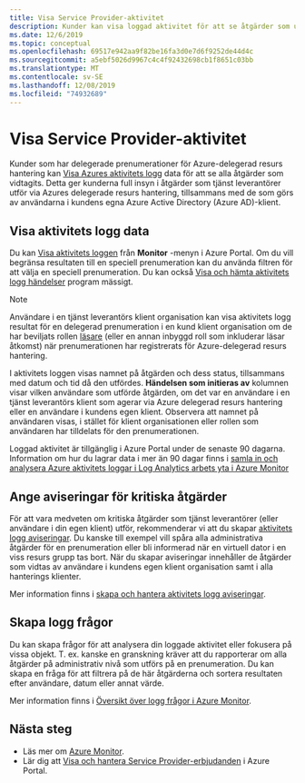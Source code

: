 ```yaml
---
title: Visa Service Provider-aktivitet
description: Kunder kan visa loggad aktivitet för att se åtgärder som utförs av tjänst leverantörer via Azure-delegerad resurs hantering.
ms.date: 12/6/2019
ms.topic: conceptual
ms.openlocfilehash: 69517e942aa9f82be16fa3d0e7d6f9252de44d4c
ms.sourcegitcommit: a5ebf5026d9967c4c4f92432698cb1f8651c03bb
ms.translationtype: MT
ms.contentlocale: sv-SE
ms.lasthandoff: 12/08/2019
ms.locfileid: "74932689"
---
```

# <a name="view-service-provider-activity"></a>Visa Service Provider-aktivitet

Kunder som har delegerade prenumerationer för Azure-delegerad resurs hantering kan [Visa Azures aktivitets logg](https://docs.microsoft.com/azure/azure-monitor/platform/activity-logs-overview) data för att se alla åtgärder som vidtagits. Detta ger kunderna full insyn i åtgärder som tjänst leverantörer utför via Azures delegerade resurs hantering, tillsammans med de som görs av användarna i kundens egna Azure Active Directory (Azure AD)-klient.

## <a name="view-activity-log-data"></a>Visa aktivitets logg data

Du kan [Visa aktivitets loggen](https://docs.microsoft.com/azure/azure-monitor/platform/activity-logs-overview#view-the-activity-log) från **Monitor** -menyn i Azure Portal. Om du vill begränsa resultaten till en speciell prenumeration kan du använda filtren för att välja en speciell prenumeration. Du kan också [Visa och hämta aktivitets logg händelser](https://docs.microsoft.com/azure/azure-monitor/platform/activity-log-view) program mässigt.

> [!NOTE]
> Användare i en tjänst leverantörs klient organisation kan visa aktivitets logg resultat för en delegerad prenumeration i en kund klient organisation om de har beviljats rollen [läsare](https://docs.microsoft.com/azure/role-based-access-control/built-in-roles#reader) (eller en annan inbyggd roll som inkluderar läsar åtkomst) när prenumerationen har registrerats för Azure-delegerad resurs hantering.

I aktivitets loggen visas namnet på åtgärden och dess status, tillsammans med datum och tid då den utfördes. **Händelsen som initieras av** kolumnen visar vilken användare som utförde åtgärden, om det var en användare i en tjänst leverantörs klient som agerar via Azure delegerad resurs hantering eller en användare i kundens egen klient. Observera att namnet på användaren visas, i stället för klient organisationen eller rollen som användaren har tilldelats för den prenumerationen.

Loggad aktivitet är tillgänglig i Azure Portal under de senaste 90 dagarna. Information om hur du lagrar data i mer än 90 dagar finns i [samla in och analysera Azure aktivitets loggar i Log Analytics arbets yta i Azure Monitor](https://docs.microsoft.com/azure/azure-monitor/platform/activity-log-collect)

## <a name="set-alerts-for-critical-operations"></a>Ange aviseringar för kritiska åtgärder

För att vara medveten om kritiska åtgärder som tjänst leverantörer (eller användare i din egen klient) utför, rekommenderar vi att du skapar [aktivitets logg aviseringar](https://docs.microsoft.com/azure/azure-monitor/platform/activity-log-alerts). Du kanske till exempel vill spåra alla administrativa åtgärder för en prenumeration eller bli informerad när en virtuell dator i en viss resurs grupp tas bort. När du skapar aviseringar innehåller de åtgärder som vidtas av användare i kundens egen klient organisation samt i alla hanterings klienter.

Mer information finns i [skapa och hantera aktivitets logg aviseringar](https://docs.microsoft.com/azure/azure-monitor/platform/alerts-activity-log).

## <a name="create-log-queries"></a>Skapa logg frågor

Du kan skapa frågor för att analysera din loggade aktivitet eller fokusera på vissa objekt. T. ex. kanske en granskning kräver att du rapporterar om alla åtgärder på administrativ nivå som utförs på en prenumeration. Du kan skapa en fråga för att filtrera på de här åtgärderna och sortera resultaten efter användare, datum eller annat värde.

Mer information finns i [Översikt över logg frågor i Azure Monitor](https://docs.microsoft.com/azure/azure-monitor/log-query/log-query-overview).

## <a name="next-steps"></a>Nästa steg

- Läs mer om [Azure Monitor](https://docs.microsoft.com/azure/azure-monitor/).
- Lär dig att [Visa och hantera Service Provider-erbjudanden](view-manage-service-providers.md) i Azure Portal.